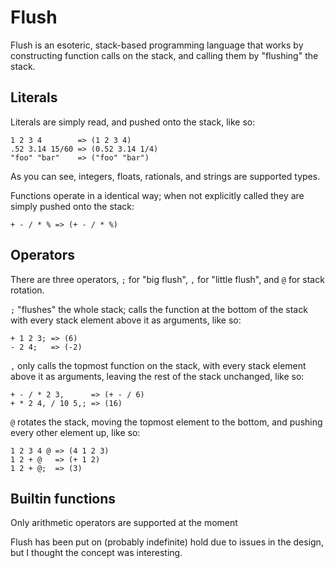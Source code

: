 # Flush #
Flush is an esoteric, stack-based programming language that works
by constructing function calls on the stack, and calling them
by "flushing" the stack.

## Literals ##
Literals are simply read, and pushed onto the stack, like so:

    1 2 3 4        => (1 2 3 4)
    .52 3.14 15/60 => (0.52 3.14 1/4)
    "foo" "bar"    => ("foo" "bar")

As you can see, integers, floats, rationals, and strings are
supported types.

Functions operate in a identical way; when not explicitly called
they are simply pushed onto the stack:

    + - / * % => (+ - / * %)

## Operators ##
There are three operators, `;` for "big flush", `,` for
"little flush", and `@` for stack rotation.

`;` "flushes" the whole stack; calls the function at the bottom
of the stack with every stack element above it as arguments, like so:

    + 1 2 3; => (6)
    - 2 4;   => (-2)

`,` only calls the topmost function on the stack, with every stack
element above it as arguments, leaving the rest of the stack
unchanged, like so:

    + - / * 2 3,      => (+ - / 6)
    + * 2 4, / 10 5,; => (16)


`@` rotates the stack, moving the topmost element to the bottom, and
pushing every other element up, like so:

    1 2 3 4 @ => (4 1 2 3)
    1 2 + @   => (+ 1 2)
    1 2 + @;  => (3)

## Builtin functions ##
Only arithmetic operators are supported at the moment

Flush has been put on (probably indefinite) hold due to issues in
the design, but I thought the concept was interesting.
